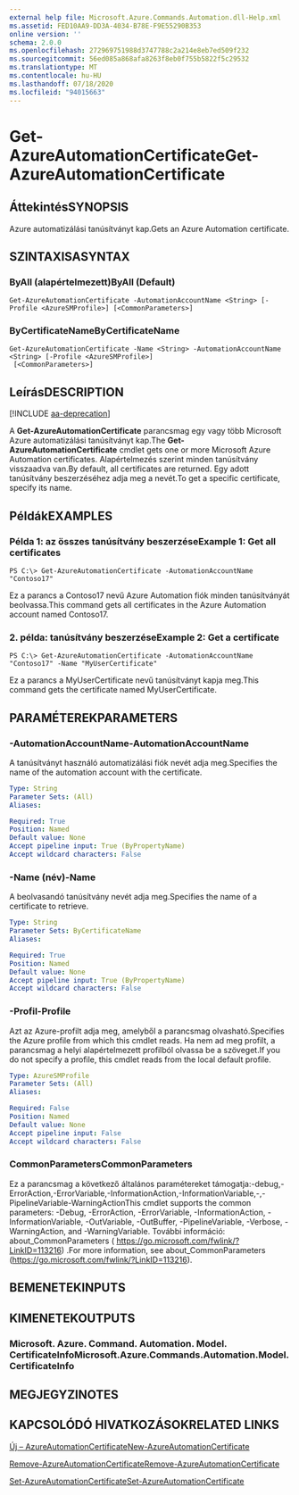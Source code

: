 ```yaml
---
external help file: Microsoft.Azure.Commands.Automation.dll-Help.xml
ms.assetid: FED10AA9-DD3A-4034-B78E-F9E55290B353
online version: ''
schema: 2.0.0
ms.openlocfilehash: 272969751988d3747788c2a214e8eb7ed509f232
ms.sourcegitcommit: 56ed085a868afa8263f8eb0f755b5822f5c29532
ms.translationtype: MT
ms.contentlocale: hu-HU
ms.lasthandoff: 07/18/2020
ms.locfileid: "94015663"
---
```

# <span data-ttu-id="cbaf7-101">Get-AzureAutomationCertificate</span><span class="sxs-lookup"><span data-stu-id="cbaf7-101">Get-AzureAutomationCertificate</span></span>

## <span data-ttu-id="cbaf7-102">Áttekintés</span><span class="sxs-lookup"><span data-stu-id="cbaf7-102">SYNOPSIS</span></span>

<span data-ttu-id="cbaf7-103">Azure automatizálási tanúsítványt kap.</span><span class="sxs-lookup"><span data-stu-id="cbaf7-103">Gets an Azure Automation certificate.</span></span>

## <span data-ttu-id="cbaf7-104">SZINTAXISA</span><span class="sxs-lookup"><span data-stu-id="cbaf7-104">SYNTAX</span></span>

### <span data-ttu-id="cbaf7-105">ByAll (alapértelmezett)</span><span class="sxs-lookup"><span data-stu-id="cbaf7-105">ByAll (Default)</span></span>
```
Get-AzureAutomationCertificate -AutomationAccountName <String> [-Profile <AzureSMProfile>] [<CommonParameters>]
```

### <span data-ttu-id="cbaf7-106">ByCertificateName</span><span class="sxs-lookup"><span data-stu-id="cbaf7-106">ByCertificateName</span></span>
```
Get-AzureAutomationCertificate -Name <String> -AutomationAccountName <String> [-Profile <AzureSMProfile>]
 [<CommonParameters>]
```

## <span data-ttu-id="cbaf7-107">Leírás</span><span class="sxs-lookup"><span data-stu-id="cbaf7-107">DESCRIPTION</span></span>

[!INCLUDE [aa-deprecation](../include/aa-deprecation.md)]

<span data-ttu-id="cbaf7-108">A **Get-AzureAutomationCertificate** parancsmag egy vagy több Microsoft Azure automatizálási tanúsítványt kap.</span><span class="sxs-lookup"><span data-stu-id="cbaf7-108">The **Get-AzureAutomationCertificate** cmdlet gets one or more Microsoft Azure Automation certificates.</span></span>
<span data-ttu-id="cbaf7-109">Alapértelmezés szerint minden tanúsítvány visszaadva van.</span><span class="sxs-lookup"><span data-stu-id="cbaf7-109">By default, all certificates are returned.</span></span>
<span data-ttu-id="cbaf7-110">Egy adott tanúsítvány beszerzéséhez adja meg a nevét.</span><span class="sxs-lookup"><span data-stu-id="cbaf7-110">To get a specific certificate, specify its name.</span></span>

## <span data-ttu-id="cbaf7-111">Példák</span><span class="sxs-lookup"><span data-stu-id="cbaf7-111">EXAMPLES</span></span>

### <span data-ttu-id="cbaf7-112">Példa 1: az összes tanúsítvány beszerzése</span><span class="sxs-lookup"><span data-stu-id="cbaf7-112">Example 1: Get all certificates</span></span>
```
PS C:\> Get-AzureAutomationCertificate -AutomationAccountName "Contoso17"
```

<span data-ttu-id="cbaf7-113">Ez a parancs a Contoso17 nevű Azure Automation fiók minden tanúsítványát beolvassa.</span><span class="sxs-lookup"><span data-stu-id="cbaf7-113">This command gets all certificates in the Azure Automation account named Contoso17.</span></span>

### <span data-ttu-id="cbaf7-114">2. példa: tanúsítvány beszerzése</span><span class="sxs-lookup"><span data-stu-id="cbaf7-114">Example 2: Get a certificate</span></span>
```
PS C:\> Get-AzureAutomationCertificate -AutomationAccountName "Contoso17" -Name "MyUserCertificate"
```

<span data-ttu-id="cbaf7-115">Ez a parancs a MyUserCertificate nevű tanúsítványt kapja meg.</span><span class="sxs-lookup"><span data-stu-id="cbaf7-115">This command gets the certificate named MyUserCertificate.</span></span>

## <span data-ttu-id="cbaf7-116">PARAMÉTEREK</span><span class="sxs-lookup"><span data-stu-id="cbaf7-116">PARAMETERS</span></span>

### <span data-ttu-id="cbaf7-117">-AutomationAccountName</span><span class="sxs-lookup"><span data-stu-id="cbaf7-117">-AutomationAccountName</span></span>
<span data-ttu-id="cbaf7-118">A tanúsítványt használó automatizálási fiók nevét adja meg.</span><span class="sxs-lookup"><span data-stu-id="cbaf7-118">Specifies the name of the automation account with the certificate.</span></span>

```yaml
Type: String
Parameter Sets: (All)
Aliases: 

Required: True
Position: Named
Default value: None
Accept pipeline input: True (ByPropertyName)
Accept wildcard characters: False
```

### <span data-ttu-id="cbaf7-119">-Name (név)</span><span class="sxs-lookup"><span data-stu-id="cbaf7-119">-Name</span></span>
<span data-ttu-id="cbaf7-120">A beolvasandó tanúsítvány nevét adja meg.</span><span class="sxs-lookup"><span data-stu-id="cbaf7-120">Specifies the name of a certificate to retrieve.</span></span>

```yaml
Type: String
Parameter Sets: ByCertificateName
Aliases: 

Required: True
Position: Named
Default value: None
Accept pipeline input: True (ByPropertyName)
Accept wildcard characters: False
```

### <span data-ttu-id="cbaf7-121">-Profil</span><span class="sxs-lookup"><span data-stu-id="cbaf7-121">-Profile</span></span>
<span data-ttu-id="cbaf7-122">Azt az Azure-profilt adja meg, amelyből a parancsmag olvasható.</span><span class="sxs-lookup"><span data-stu-id="cbaf7-122">Specifies the Azure profile from which this cmdlet reads.</span></span>
<span data-ttu-id="cbaf7-123">Ha nem ad meg profilt, a parancsmag a helyi alapértelmezett profilból olvassa be a szöveget.</span><span class="sxs-lookup"><span data-stu-id="cbaf7-123">If you do not specify a profile, this cmdlet reads from the local default profile.</span></span>

```yaml
Type: AzureSMProfile
Parameter Sets: (All)
Aliases: 

Required: False
Position: Named
Default value: None
Accept pipeline input: False
Accept wildcard characters: False
```

### <span data-ttu-id="cbaf7-124">CommonParameters</span><span class="sxs-lookup"><span data-stu-id="cbaf7-124">CommonParameters</span></span>
<span data-ttu-id="cbaf7-125">Ez a parancsmag a következő általános paramétereket támogatja:-debug,-ErrorAction,-ErrorVariable,-InformationAction,-InformationVariable,-,-PipelineVariable-WarningAction</span><span class="sxs-lookup"><span data-stu-id="cbaf7-125">This cmdlet supports the common parameters: -Debug, -ErrorAction, -ErrorVariable, -InformationAction, -InformationVariable, -OutVariable, -OutBuffer, -PipelineVariable, -Verbose, -WarningAction, and -WarningVariable.</span></span> <span data-ttu-id="cbaf7-126">További információ: about_CommonParameters ( https://go.microsoft.com/fwlink/?LinkID=113216) .</span><span class="sxs-lookup"><span data-stu-id="cbaf7-126">For more information, see about_CommonParameters (https://go.microsoft.com/fwlink/?LinkID=113216).</span></span>

## <span data-ttu-id="cbaf7-127">BEMENETEK</span><span class="sxs-lookup"><span data-stu-id="cbaf7-127">INPUTS</span></span>

## <span data-ttu-id="cbaf7-128">KIMENETEK</span><span class="sxs-lookup"><span data-stu-id="cbaf7-128">OUTPUTS</span></span>

### <span data-ttu-id="cbaf7-129">Microsoft. Azure. Command. Automation. Model. CertificateInfo</span><span class="sxs-lookup"><span data-stu-id="cbaf7-129">Microsoft.Azure.Commands.Automation.Model.CertificateInfo</span></span>

## <span data-ttu-id="cbaf7-130">MEGJEGYZI</span><span class="sxs-lookup"><span data-stu-id="cbaf7-130">NOTES</span></span>

## <span data-ttu-id="cbaf7-131">KAPCSOLÓDÓ HIVATKOZÁSOK</span><span class="sxs-lookup"><span data-stu-id="cbaf7-131">RELATED LINKS</span></span>

[<span data-ttu-id="cbaf7-132">Új – AzureAutomationCertificate</span><span class="sxs-lookup"><span data-stu-id="cbaf7-132">New-AzureAutomationCertificate</span></span>](./New-AzureAutomationCertificate.md)

[<span data-ttu-id="cbaf7-133">Remove-AzureAutomationCertificate</span><span class="sxs-lookup"><span data-stu-id="cbaf7-133">Remove-AzureAutomationCertificate</span></span>](./Remove-AzureAutomationCertificate.md)

[<span data-ttu-id="cbaf7-134">Set-AzureAutomationCertificate</span><span class="sxs-lookup"><span data-stu-id="cbaf7-134">Set-AzureAutomationCertificate</span></span>](./Set-AzureAutomationCertificate.md)


